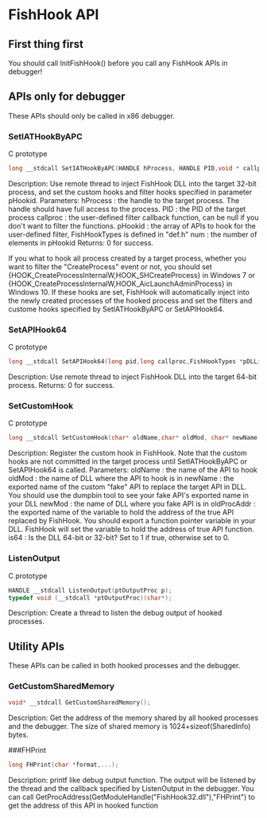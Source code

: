 # FishHook API

## First thing first
You should call InitFishHook() before you call any FishHook APIs in debugger!

## APIs only for debugger
These APIs should only be called in x86 debugger.
### SetIATHookByAPC
C prototype
```c
long __stdcall SetIATHookByAPC(HANDLE hProcess, HANDLE PID,void * callproc,FishHookTypes *pHookid,long num);
```
Description: Use remote thread to inject FishHook DLL into the target 32-bit process, and set the custom hooks and filter hooks specified in parameter pHookid.
Parameters:
  hProcess : the handle to the target process. The handle should have full access to the process.
  PID : the PID of the target process
  callproc : the user-defined filter callback function, can be null if you don't want to filter the functions.
  pHookid : the array of APIs to hook for the user-defined filter, FishHookTypes is defined in "def.h"
  num : the number of elements in pHookid
Returns: 0 for success.

If you what to hook all process created by a target process, whether you want to filter the "CreateProcess" event or not, you should set {HOOK_CreateProcessInternalW,HOOK_SHCreateProcess} in Windows 7 or {HOOK_CreateProcessInternalW,HOOK_AicLaunchAdminProcess} in Windows 10. If these hooks are set, FishHook will automatically inject into the newly created processes of the hooked process and set the filters and custome hooks specified by SetIATHookByAPC or SetAPIHook64. 

### SetAPIHook64
C prototype
```c
long __stdcall SetAPIHook64(long pid,long callproc,FishHookTypes *pDLLid,long num);
```
Description: Use remote thread to inject FishHook DLL into the target 64-bit process.
Returns: 0 for success.

### SetCustomHook
C prototype
```c
long __stdcall SetCustomHook(char* oldName,char* oldMod, char* newName, char* newMod, char* oldProcAddr,long is64);
```
Description: Register the custom hook in FishHook. Note that the custom hooks are not committed in the target process until SetIATHookByAPC or SetAPIHook64 is called. 
Parameters: 
  oldName : the name of the API to hook
  oldMod : the name of DLL where the API to hook is in
  newName : the exported name of the custom "fake" API to replace the target API in DLL. You should use the dumpbin tool to see your fake API's exported name in your DLL
  newMod : the name of DLL where you fake API is in
  oldProcAddr : the exported name of the variable to hold the address of the true API replaced by FishHook. You should export a function pointer variable in your DLL. FishHook will set the variable to hold the address of true API function.
  is64 : Is the DLL 64-bit or 32-bit? Set to 1 if true,  otherwise set to 0.

### ListenOutput
C prototype
```c
HANDLE __stdcall ListenOutput(ptOutputProc p);
typedef void (__stdcall *ptOutputProc)(char*);
```
Description: Create a thread to listen the debug output of hooked processes.

## Utility APIs
These APIs can be called in both hooked processes and the debugger.

### GetCustomSharedMemory
```c
void* __stdcall GetCustomSharedMemory();
```
Description: Get the address of the memory shared by all hooked processes and the debugger. The size of shared memory is 1024+sizeof(SharedInfo) bytes.

###FHPrint
```c
long FHPrint(char *format,...);
```
Description: printf like debug output function. The output will be listened by the thread and the callback specified by ListenOutput in the debugger.
You can call GetProcAddress(GetModuleHandle("FishHook32.dll"),"FHPrint") to get the address of this API in hooked function
